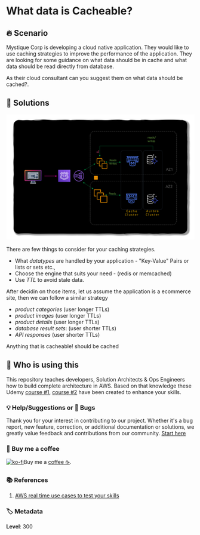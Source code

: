 # What data is Cacheable?

## 🔥 Scenario

Mystique Corp is developing a cloud native application. They would like to use caching strategies to improve the performance of the application. They are looking for some guidance on what data should be in cache and what data should be read directly from database.

As their cloud consultant can you suggest them on what data should be cached?.

## 🎯 Solutions

![Miztiik Automation: What to Cache](images/miztiik_what_to_cache_architecture_00.png)

There are few things to consider for your caching strategies.

- What _datatypes_ are handled by your application - "Key-Value" Pairs or lists or sets etc.,
- Choose the engine that suits your need - (redis or memcached)
- Use _TTL_ to avoid stale data.

After decidin on those items, let us assume the application is a ecommerce site, then we can follow a similar strategy

- _product categories_ (user longer TTLs)
- _product images_ (user longer TTLs)
- _product details_ (user longer TTLs)
- _database result sets_: (user shorter TTLs)
- _API responses_ (user shorter TTLs)

Anything that is cacheable! should be cached

## 📌 Who is using this

This repository teaches developers, Solution Architects & Ops Engineers how to build complete architecture in AWS. Based on that knowledge these Udemy [course #1][103], [course #2][102] have been created to enhance your skills.

### 💡 Help/Suggestions or 🐛 Bugs

Thank you for your interest in contributing to our project. Whether it's a bug report, new feature, correction, or additional documentation or solutions, we greatly value feedback and contributions from our community. [Start here](/issues)

### 👋 Buy me a coffee

[![ko-fi](https://www.ko-fi.com/img/githubbutton_sm.svg)](https://ko-fi.com/Q5Q41QDGK)Buy me a [coffee ☕][900].

### 📚 References

1. [AWS real time use cases to test your skills][1]

### 🏷️ Metadata

**Level**: 300

[1]: https://github.com/miztiik/aws-real-time-use-cases
[100]: https://www.udemy.com/course/aws-cloud-security/?referralCode=B7F1B6C78B45ADAF77A9
[101]: https://www.udemy.com/course/aws-cloud-security-proactive-way/?referralCode=71DC542AD4481309A441
[102]: https://www.udemy.com/course/aws-cloud-development-kit-from-beginner-to-professional/?referralCode=E15D7FB64E417C547579
[103]: https://www.udemy.com/course/aws-cloudformation-basics?referralCode=93AD3B1530BC871093D6
[899]: https://www.udemy.com/user/n-kumar/
[900]: https://ko-fi.com/miztiik
[901]: https://ko-fi.com/Q5Q41QDGK
